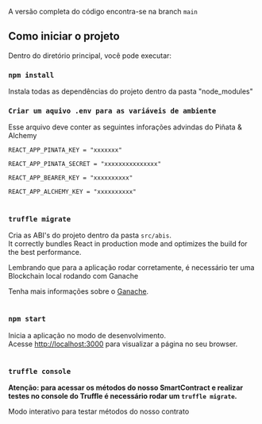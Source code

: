 

A versão completa do código encontra-se na branch `main`

## Como iniciar o projeto

Dentro do diretório principal, você pode executar:

### `npm install`

Instala todas as dependências do projeto dentro da pasta "node_modules"


### `Criar um aquivo .env para as variáveis de ambiente`

Esse arquivo deve conter as seguintes inforações advindas do Piñata & Alchemy

```
REACT_APP_PINATA_KEY = "xxxxxxx"

REACT_APP_PINATA_SECRET = "xxxxxxxxxxxxxxx"

REACT_APP_BEARER_KEY = "xxxxxxxxxx"

REACT_APP_ALCHEMY_KEY = "xxxxxxxxxx"
```

#
### `truffle migrate`

Cria as ABI's do projeto dentro da pasta `src/abis`.\
It correctly bundles React in production mode and optimizes the build for the best performance.

Lembrando que para a aplicação rodar corretamente, é necessário ter uma Blockchain local rodando com Ganache

Tenha mais informações sobre o [Ganache](https://trufflesuite.com/ganache/).

#
### `npm start`

Inicia a aplicação no modo de desenvolvimento.\
Acesse [http://localhost:3000](http://localhost:3000) para visualizar a página no seu browser.

#

### `truffle console`

**Atenção: para acessar os métodos do nosso SmartContract e realizar testes no console do Truffle é necessário rodar um `truffle migrate`.**

Modo interativo para testar métodos do nosso contrato

